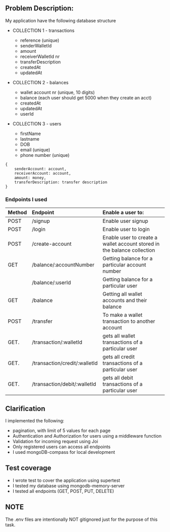 ## Problem Description:

My application have the following database structure

- COLLECTION 1 - transactions
  - reference (unique)
  - senderWalletId 
  - amount
  - receiverWalletId nr
  - transferDescription
  - createdAt
  - updatedAt
- COLLECTION 2 - balances

  - wallet account nr (unique, 10 digits)
  - balance (each user should get 5000 when they create an acct)
  - createdAt
  - updatedAt
  - userId

- COLLECTION 3 - users
  - firstName
  - lastname
  - DOB
  - email (unique)
  - phone number (unique)


```
{
    senderAccount: account,
    receiverAccount: account,
    amount: money,
    transferDescription: transfer description
}
```

### Endpoints I used

| Method | Endpoint                           | Enable a user to:                                            |
| :----- | :--------------------------------- | :----------------------------------------------------------- |
| POST   | /signup                            | Enable user signup |
| POST   | /login                             | Enable user to login |
| POST   | /create-account                    | Enable user to create a wallet account stored in the balance collection |
| GET    | /balance/:accountNumber            | Getting balance for a particular account number              |
|        | /balance/:userId                   | Getting balance for a particular user                        |
| GET    | /balance                           | Getting all wallet accounts and their balance                       |
| POST   | /transfer                          | To make a wallet transaction to another account                     |
| GET.   | /transaction/:walletId        | gets all wallet transactions of a particular user                   |
| GET.   | /transaction/credit/:walletId | gets all credit transactions of a particular user            |
| GET.   | /transaction/debit/:walletId  | gets all debit transactions of a particular user             |

## Clarification
I implemented the following:
-  pagination, with limit of 5 values for each page
-  Authentication and Authorization for users using a middleware function
-  Validation for incoming request using Joi
- Only registered users can access all endpoints
- I used mongoDB-compass for local development

## Test coverage 

- I wrote test to cover the application using supertest
- I tested my database using mongodb-memory-server
- I tested all endpoints (GET, POST, PUT, DELETE)

## NOTE
The .env files are intentionally NOT gitignored just for the purpose of this task.
